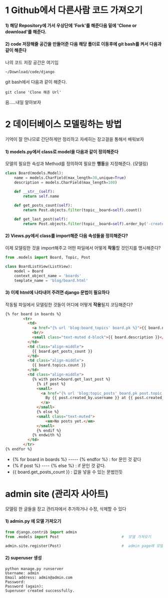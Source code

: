 # 1 Github에서 다른사람 코드 가져오기
#### 1) 해당 Repository에 가서 우상단에 'Fork'를 해준다음 밑에 'Clone or download'를 해준다.
#### 2) code 저장해줄 공간을 만들어준 다음 해당 폴더로 이동후에 git bash를 켜서 다음과 같이 해준다
나의 코드 저장 공간은 여기임
```
~/Download/code/django
```
git bash에서 다음과 같이 해준다.
```
git clone 'Clone 해준 Url'
```
음.....내일 알아보자

# 2 데이터베이스 모델링하는 방법
기억이 잘 안나므로 간단하게만 정리하고 자세히는 장고걸을 통해서 배워보자<br/>
#### 1) models.py에서 class로 model을 다음과 같이 정의해준다<br/>
모델의 필요한 속성과 Method를 정의하여 필요한 <strong>행동</strong>을 지정해준다. (모델링)
```python
class Board(models.Model):
    name = models.CharField(max_length=30,unique=True)                                    # 속성 정의
    description = models.CharField(max_length=100)

    def __str__(self):                                                                    # Method 정의
        return self.name
    
    def get_posts_count(self):
        return Post.objects.filter(topic__board=self).count()

    def get_last_post(self):
        return Post.objects.filter(topic__board=self).order_by('-created_date').first()

```
#### 2) Views.py에서 class를 import해준 다음 속성들을 정의해준다?<br/>
이제 모델링한 것을 import해주고 어떤 파일에서 어떻게 <strong>작동</strong>할 것인지를 명시해준다?
```python
from .models import Board, Topic, Post

class BoardListView(ListView):
    model = Board
    context_object_name = 'boards'
    template_name = 'blog/board.html'
```
#### 3) 이제 html에 나타내어 주려면 django 문법이 필요하다<br/>
작동될 파일에서 모델링한 것들이 어디에 어떻게 <strong>작용</strong>될지 코딩해준다?
```html
{% for board in boards %}
        <tr>
          <td>
            <a href="{% url 'blog:board_topics' board.pk %}">{{ board.name }}</a>
            <br/>
            <small class="text-muted d-block">{{ board.description }}</small>
          </td>
          <td class="align-middle">
            {{ board.get_posts_count }}
          </td>
          <td class="align-middle">
            {{ board.topics.count }}
          </td>
          <td class="align-middle">
            {% with post=board.get_last_post %}
              {% if post %}
              <small>
                <a href="{% url 'blog:topic_posts' board.pk post.topic.pk %}">
                  By {{ post.created_by.username }} at {{ post.created_date }}
                </a>
              </small>
              {% else %}
              <small class="text-muted">
                  <em>No posts yet.</em>
              </small>
              {% endif %}
            {% endwith %}
          </td>
        </tr>
{% endfor %}
```
- {% for board in boards %} ----- {% endfor %} : for 문인 것 같다
- {% if post %} ---- {% else %} : if 문인 것 같다.
- {{ board.get_posts_count }} : 값을 넣을 수 있는 문법인듯</br>
# admin site (관리자 사아트)
모델링 한 글들을 장고 관리자에서 추가하거나 수정, 삭제할 수 있다<br/>
#### 1) admin.py 에 모델 가져오기
```python
from django.contrib import admin
from .models import Post                            #  모델 가져오기

admin.site.register(Post)                           #  admin page에 모델 등록
```
#### 2) superuser 생성
```
python manage.py runserver
Username: admin
Email address: admin@admin.com
Password:
Password (again):
Superuser created successfully.
```


